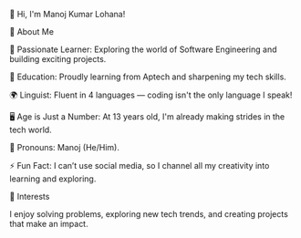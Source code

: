 👋 Hi, I'm Manoj Kumar Lohana!

🚀 About Me

🌟 Passionate Learner: Exploring the world of Software Engineering and building exciting projects.

🌱 Education: Proudly learning from Aptech and sharpening my tech skills.

🌍 Linguist: Fluent in 4 languages — coding isn't the only language I speak!

🖥️ Age is Just a Number: At 13 years old, I'm already making strides in the tech world.

🔗 Pronouns: Manoj (He/Him).

⚡ Fun Fact: I can’t use social media, so I channel all my creativity into learning and exploring.

🌟 Interests

I enjoy solving problems, exploring new tech trends, and creating projects that make an impact.
